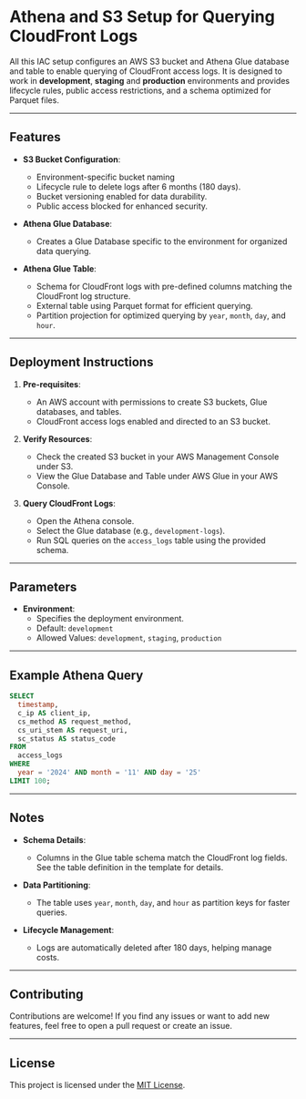 # Athena and S3 Setup for Querying CloudFront Logs

All this IAC setup configures an AWS S3 bucket and Athena Glue database and table to enable querying of CloudFront access logs. It is designed to work in **development**, **staging** and **production** environments and provides lifecycle rules, public access restrictions, and a schema optimized for Parquet files.

---

## Features

- **S3 Bucket Configuration**:
  - Environment-specific bucket naming
  - Lifecycle rule to delete logs after 6 months (180 days).
  - Bucket versioning enabled for data durability.
  - Public access blocked for enhanced security.

- **Athena Glue Database**:
  - Creates a Glue Database specific to the environment for organized data querying.

- **Athena Glue Table**:
  - Schema for CloudFront logs with pre-defined columns matching the CloudFront log structure.
  - External table using Parquet format for efficient querying.
  - Partition projection for optimized querying by `year`, `month`, `day`, and `hour`.

---

## Deployment Instructions

1. **Pre-requisites**:
   - An AWS account with permissions to create S3 buckets, Glue databases, and tables.
   - CloudFront access logs enabled and directed to an S3 bucket.

2. **Verify Resources**:
   - Check the created S3 bucket in your AWS Management Console under S3.
   - View the Glue Database and Table under AWS Glue in your AWS Console.

3. **Query CloudFront Logs**:
   - Open the Athena console.
   - Select the Glue database (e.g., `development-logs`).
   - Run SQL queries on the `access_logs` table using the provided schema.

---

## Parameters

- **Environment**:
  - Specifies the deployment environment.
  - Default: `development`
  - Allowed Values: `development`, `staging`, `production`

---

## Example Athena Query

```sql
SELECT 
  timestamp, 
  c_ip AS client_ip, 
  cs_method AS request_method, 
  cs_uri_stem AS request_uri, 
  sc_status AS status_code 
FROM 
  access_logs
WHERE 
  year = '2024' AND month = '11' AND day = '25'
LIMIT 100;
```

---

## Notes

- **Schema Details**:
  - Columns in the Glue table schema match the CloudFront log fields. See the table definition in the template for details.

- **Data Partitioning**:
  - The table uses `year`, `month`, `day`, and `hour` as partition keys for faster queries.

- **Lifecycle Management**:
  - Logs are automatically deleted after 180 days, helping manage costs.

---

## Contributing

Contributions are welcome! If you find any issues or want to add new features, feel free to open a pull request or create an issue.

---

## License

This project is licensed under the [MIT License](LICENSE).
